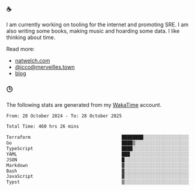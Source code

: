 ### ☕

I am currently working on tooling for the internet and promoting SRE. I am also writing some books, making music and hoarding some data. I like thinking about time.

Read more:

 - [natwelch.com](https://natwelch.com)
 - [@icco@merveilles.town](https://merveilles.town/@icco)
 - [blog](https://writing.natwelch.com)

### 🕒

The following stats are generated from my [WakaTime](https://wakatime.com/@icco) account.

<!--START_SECTION:waka-->

```txt
From: 28 October 2024 - To: 28 October 2025

Total Time: 460 hrs 26 mins

Terraform                                  ████████░░░░░░░░░░░░░░░░░   31.44 %
Go                                         ████▒░░░░░░░░░░░░░░░░░░░░   16.84 %
TypeScript                                 ████░░░░░░░░░░░░░░░░░░░░░   16.14 %
YAML                                       ███░░░░░░░░░░░░░░░░░░░░░░   11.97 %
JSON                                       █░░░░░░░░░░░░░░░░░░░░░░░░   03.69 %
Markdown                                   ▓░░░░░░░░░░░░░░░░░░░░░░░░   02.64 %
Bash                                       ▓░░░░░░░░░░░░░░░░░░░░░░░░   02.62 %
JavaScript                                 ▓░░░░░░░░░░░░░░░░░░░░░░░░   02.06 %
Typst                                      ▒░░░░░░░░░░░░░░░░░░░░░░░░   01.50 %
```

<!--END_SECTION:waka-->
